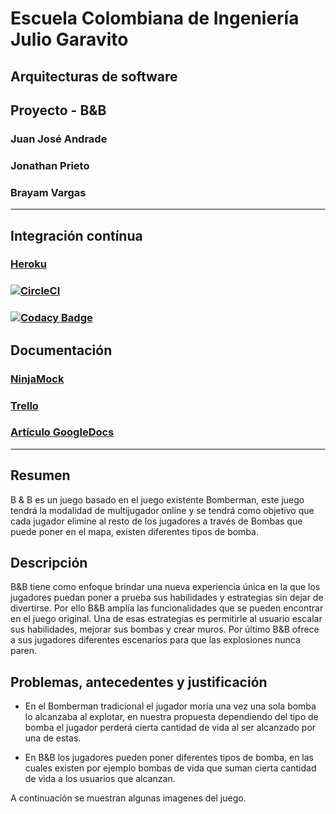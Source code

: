 # Escuela Colombiana de Ingeniería Julio Garavito
## Arquitecturas de software
## Proyecto - B&B
### Juan José Andrade
### Jonathan Prieto
### Brayam Vargas
---
## Integración contínua
### [Heroku](https://bandboom.herokuapp.com)
### [![CircleCI](https://circleci.com/gh/ARSW-Brain-Boom/Brain-Boom.svg?style=svg)](https://circleci.com/gh/ARSW-Brain-Boom/Brain-Boom)
### [![Codacy Badge](https://api.codacy.com/project/badge/Grade/138cff236c5e4d91abd576cf58c46835)](https://www.codacy.com/app/Jonnhi09/Brain-Boom?utm_source=github.com&amp;utm_medium=referral&amp;utm_content=ARSW-Brain-Boom/Brain-Boom&amp;utm_campaign=Badge_Grade)
## Documentación
### [NinjaMock](https://ninjamock.com/s/8VCTBTx)
### [Trello](https://trello.com/b/lJxGN0nn/arsw-2018-2-proyecto)
### [Artículo GoogleDocs](https://docs.google.com/document/d/1KHtrxwqsLUhL9KiGYrtkvV09Gr24NRvJLHIhWM0eig8/edit?usp=sharing)
---
## Resumen
B & B es un juego basado en el juego existente Bomberman, este juego tendrá la modalidad de multijugador online y se tendrá como objetivo que cada jugador elimine al resto de los jugadores a través de Bombas que puede poner en el mapa, existen diferentes tipos de bomba.

## Descripción
B&B tiene como enfoque brindar una nueva experiencia única en la que los jugadores puedan poner a prueba sus habilidades y estrategias sin dejar de divertirse. Por ello B&B amplía las funcionalidades que se pueden encontrar en el juego original. Una de esas estrategias es permitirle al usuario escalar sus habilidades, mejorar sus bombas y crear muros. Por último B&B ofrece a sus jugadores diferentes escenarios para que las explosiones nunca paren.

## Problemas, antecedentes y justificación
- En el Bomberman tradicional el jugador moría una vez una sola bomba lo alcanzaba al explotar, en nuestra propuesta dependiendo del tipo de bomba el jugador perderá cierta cantidad de vida al ser alcanzado por una de estas.

- En B&B los jugadores pueden poner diferentes tipos de bomba, en las cuales existen por ejemplo bombas de vida que suman cierta cantidad de vida a los usuarios que alcanzan.

A continuación se muestran algunas imagenes del juego.
